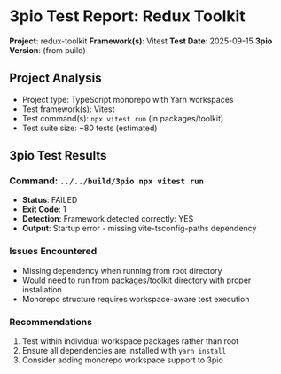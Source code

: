 # 3pio Test Report: Redux Toolkit

**Project**: redux-toolkit
**Framework(s)**: Vitest
**Test Date**: 2025-09-15
**3pio Version**: (from build)

## Project Analysis
- Project type: TypeScript monorepo with Yarn workspaces
- Test framework(s): Vitest
- Test command(s): `npx vitest run` (in packages/toolkit)
- Test suite size: ~80 tests (estimated)

## 3pio Test Results
### Command: `../../build/3pio npx vitest run`
- **Status**: FAILED
- **Exit Code**: 1
- **Detection**: Framework detected correctly: YES
- **Output**: Startup error - missing vite-tsconfig-paths dependency

### Issues Encountered
- Missing dependency when running from root directory
- Would need to run from packages/toolkit directory with proper installation
- Monorepo structure requires workspace-aware test execution

### Recommendations
1. Test within individual workspace packages rather than root
2. Ensure all dependencies are installed with `yarn install`
3. Consider adding monorepo workspace support to 3pio